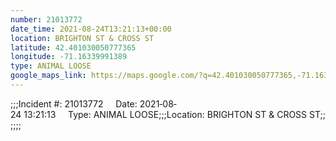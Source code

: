 ```yaml
---
number: 21013772
date_time: 2021-08-24T13:21:13+00:00
location: BRIGHTON ST & CROSS ST
latitude: 42.401030050777365
longitude: -71.16339991389
type: ANIMAL LOOSE
google_maps_link: https://maps.google.com/?q=42.401030050777365,-71.16339991389
---
```


;;;Incident #: 21013772     Date: 2021‐08‐24 13:21:13     Type: ANIMAL LOOSE;;;Location: BRIGHTON ST & CROSS ST;;;;;;

